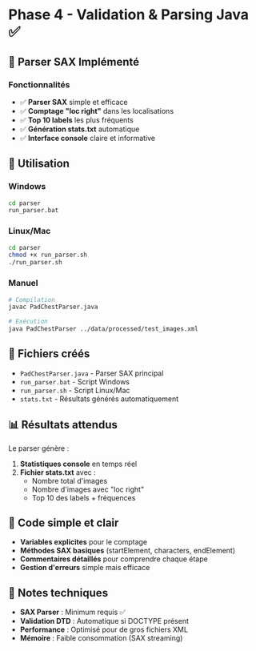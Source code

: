# Phase 4 - Validation & Parsing Java ✅

## 🎯 Parser SAX Implémenté

### Fonctionnalités
- ✅ **Parser SAX** simple et efficace
- ✅ **Comptage "loc right"** dans les localisations
- ✅ **Top 10 labels** les plus fréquents
- ✅ **Génération stats.txt** automatique
- ✅ **Interface console** claire et informative

## 🚀 Utilisation

### Windows
```bash
cd parser
run_parser.bat
```

### Linux/Mac
```bash
cd parser
chmod +x run_parser.sh
./run_parser.sh
```

### Manuel
```bash
# Compilation
javac PadChestParser.java

# Exécution
java PadChestParser ../data/processed/test_images.xml
```

## 📁 Fichiers créés
- `PadChestParser.java` - Parser SAX principal
- `run_parser.bat` - Script Windows
- `run_parser.sh` - Script Linux/Mac
- `stats.txt` - Résultats générés automatiquement

## 📊 Résultats attendus
Le parser génère :
1. **Statistiques console** en temps réel
2. **Fichier stats.txt** avec :
   - Nombre total d'images
   - Nombre d'images avec "loc right"
   - Top 10 des labels + fréquences

## 🔧 Code simple et clair
- **Variables explicites** pour le comptage
- **Méthodes SAX basiques** (startElement, characters, endElement)
- **Commentaires détaillés** pour comprendre chaque étape
- **Gestion d'erreurs** simple mais efficace

## 📝 Notes techniques
- **SAX Parser** : Minimum requis ✅
- **Validation DTD** : Automatique si DOCTYPE présent
- **Performance** : Optimisé pour de gros fichiers XML
- **Mémoire** : Faible consommation (SAX streaming)
